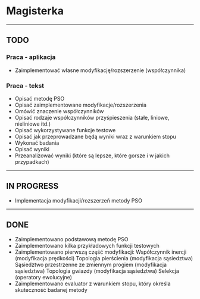 # Magisterka

---

## TODO

### Praca - aplikacja

- Zaimplementować własne modyfikację/rozszerzenie (współczynnika)

### Praca - tekst

- Opisać metodę PSO
- Opisać zaimplementowane modyfikacje/rozszerzenia
- Omówić znaczenie współczynników
- Opisać rodzaje współczynników przyśpieszenia (stałe, liniowe, nieliniowe itd.)
- Opisać wykorzystywane funkcje testowe
- Opisać jak przeprowadzane będą wyniki wraz z warunkiem stopu
- Wykonać badania
- Opisać wyniki
- Przeanalizować wyniki (które są lepsze, które gorsze i w jakich przypadkach)

---

## IN PROGRESS

- Implementacja modyfikacji/rozszerzeń metody PSO

---

## DONE

- Zaimplementowano podstawową metodę PSO
- Zaimplementowano kilka przykładowych funkcji testowych
- Zaimplementowano pierwszą część modyfikacji:
  Współczynnik inercji (modyfikacja prędkości)
  Topologia pierścienia (modyfikacja sąsiedztwa)
  Sąsiedztwo przestrzenne ze zmiennym progiem (modyfikacja sąsiedztwa)
  Topologia gwiazdy (modyfikacja sąsiedztwa)
  Selekcja (operatory ewolucyjne)
- Zaimplementowano evaluator z warunkiem stopu, który określa skuteczność badanej metody
